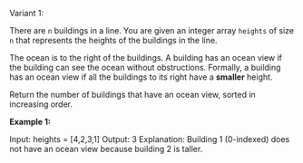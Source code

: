 Variant 1:

There are `n` buildings in a line. You are given an integer array `heights` of size `n` that represents the heights of the buildings in the line.

The ocean is to the right of the buildings. A building has an ocean view if the building can see the ocean without obstructions. Formally, a building has an ocean view if all the buildings to its right have a **smaller** height.

Return the number of buildings that have an ocean view, sorted in increasing order.

**Example 1:**

Input: heights = [4,2,3,1]
Output: 3
Explanation: Building 1 (0-indexed) does not have an ocean view because building 2 is taller.

